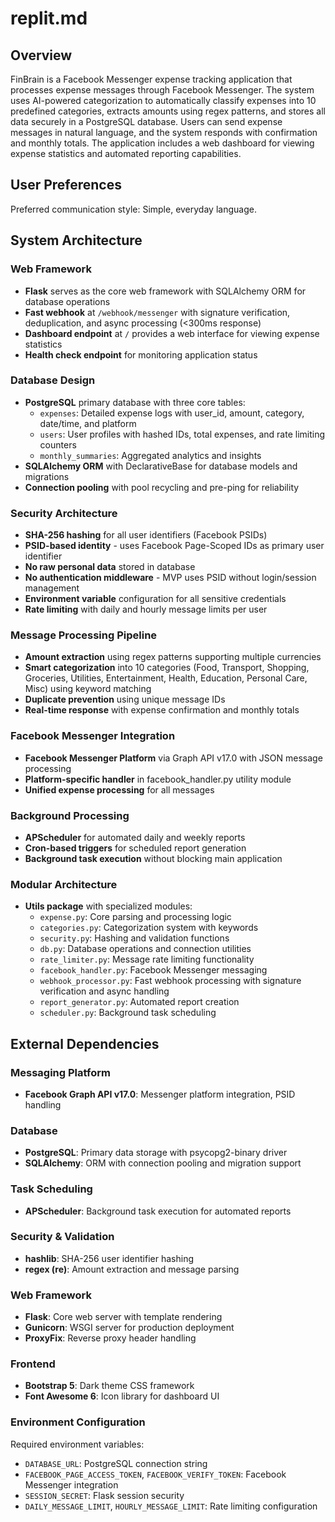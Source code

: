 # replit.md

## Overview

FinBrain is a Facebook Messenger expense tracking application that processes expense messages through Facebook Messenger. The system uses AI-powered categorization to automatically classify expenses into 10 predefined categories, extracts amounts using regex patterns, and stores all data securely in a PostgreSQL database. Users can send expense messages in natural language, and the system responds with confirmation and monthly totals. The application includes a web dashboard for viewing expense statistics and automated reporting capabilities.

## User Preferences

Preferred communication style: Simple, everyday language.

## System Architecture

### Web Framework
- **Flask** serves as the core web framework with SQLAlchemy ORM for database operations
- **Fast webhook** at `/webhook/messenger` with signature verification, deduplication, and async processing (<300ms response)
- **Dashboard endpoint** at `/` provides a web interface for viewing expense statistics
- **Health check endpoint** for monitoring application status

### Database Design
- **PostgreSQL** primary database with three core tables:
  - `expenses`: Detailed expense logs with user_id, amount, category, date/time, and platform
  - `users`: User profiles with hashed IDs, total expenses, and rate limiting counters
  - `monthly_summaries`: Aggregated analytics and insights
- **SQLAlchemy ORM** with DeclarativeBase for database models and migrations
- **Connection pooling** with pool recycling and pre-ping for reliability

### Security Architecture
- **SHA-256 hashing** for all user identifiers (Facebook PSIDs)
- **PSID-based identity** - uses Facebook Page-Scoped IDs as primary user identifier
- **No raw personal data** stored in database
- **No authentication middleware** - MVP uses PSID without login/session management
- **Environment variable** configuration for all sensitive credentials
- **Rate limiting** with daily and hourly message limits per user

### Message Processing Pipeline
- **Amount extraction** using regex patterns supporting multiple currencies
- **Smart categorization** into 10 categories (Food, Transport, Shopping, Groceries, Utilities, Entertainment, Health, Education, Personal Care, Misc) using keyword matching
- **Duplicate prevention** using unique message IDs
- **Real-time response** with expense confirmation and monthly totals

### Facebook Messenger Integration
- **Facebook Messenger Platform** via Graph API v17.0 with JSON message processing
- **Platform-specific handler** in facebook_handler.py utility module
- **Unified expense processing** for all messages

### Background Processing
- **APScheduler** for automated daily and weekly reports
- **Cron-based triggers** for scheduled report generation
- **Background task execution** without blocking main application

### Modular Architecture
- **Utils package** with specialized modules:
  - `expense.py`: Core parsing and processing logic
  - `categories.py`: Categorization system with keywords
  - `security.py`: Hashing and validation functions
  - `db.py`: Database operations and connection utilities
  - `rate_limiter.py`: Message rate limiting functionality
  - `facebook_handler.py`: Facebook Messenger messaging
  - `webhook_processor.py`: Fast webhook processing with signature verification and async handling
  - `report_generator.py`: Automated report creation
  - `scheduler.py`: Background task scheduling

## External Dependencies

### Messaging Platform
- **Facebook Graph API v17.0**: Messenger platform integration, PSID handling

### Database
- **PostgreSQL**: Primary data storage with psycopg2-binary driver
- **SQLAlchemy**: ORM with connection pooling and migration support

### Task Scheduling
- **APScheduler**: Background task execution for automated reports

### Security & Validation
- **hashlib**: SHA-256 user identifier hashing
- **regex (re)**: Amount extraction and message parsing

### Web Framework
- **Flask**: Core web server with template rendering
- **Gunicorn**: WSGI server for production deployment
- **ProxyFix**: Reverse proxy header handling

### Frontend
- **Bootstrap 5**: Dark theme CSS framework
- **Font Awesome 6**: Icon library for dashboard UI

### Environment Configuration
Required environment variables:
- `DATABASE_URL`: PostgreSQL connection string
- `FACEBOOK_PAGE_ACCESS_TOKEN`, `FACEBOOK_VERIFY_TOKEN`: Facebook Messenger integration
- `SESSION_SECRET`: Flask session security
- `DAILY_MESSAGE_LIMIT`, `HOURLY_MESSAGE_LIMIT`: Rate limiting configuration
